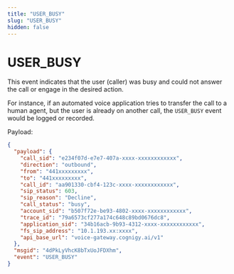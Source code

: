 ```yaml
---
title: "USER_BUSY"
slug: "USER_BUSY"
hidden: false
---
```


# USER_BUSY

This event indicates that the user (caller) was busy and could not answer the call or engage in the desired action. 

For instance, if an automated voice application tries to transfer the call to a human agent, but the user is already on another call, the `USER_BUSY` event would be logged or recorded.

Payload:

```json
{
  "payload": {
    "call_sid": "e234f07d-e7e7-407a-xxxx-xxxxxxxxxxxx",
    "direction": "outbound",
    "from": "441xxxxxxxxx",
    "to": "441xxxxxxxxx",
    "call_id": "aa901330-cbf4-123c-xxxx-xxxxxxxxxxxx",
    "sip_status": 603,
    "sip_reason": "Decline",
    "call_status": "busy",
    "account_sid": "b507f72e-be93-4802-xxxx-xxxxxxxxxxxx",
    "trace_id": "79a6573cf277a174c648c89bd0676dc8",
    "application_sid": "34b16acb-9b93-4312-xxxx-xxxxxxxxxxxx",
    "fs_sip_address": "10.1.193.xx:xxxx",
    "api_base_url": "voice-gateway.cognigy.ai/v1"
  },
  "msgid": "4dPkLyVhcK8bTxUoJFDXhm",
  "event": "USER_BUSY"
}
```